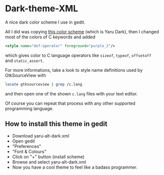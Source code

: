 # Dark-theme-XML
A nice dark color scheme I use in gedit.

All I did was copying [this color scheme](https://github.com/ubuntu/yaru/blob/master/gtksourceview/gtksourceview-5/dark.xml.in) (which is Yaru Dark), then I changed most of the colors of C keywords and added

```xml
<style name="def:operator" foreground="purple_2"/>
```
which gives color to C language operators like `sizeof`, `typeof`, `offsetoff` and `static_assert`.

For more informations, take a look to style name definitions used by GtkSourceView with
```bash
locate gtksourceview | grep /c.lang
```
and then open one of the shown `c.lang` files with your text editor.

Of course you can repeat that process with any other supported programming language.

## How to install this theme in gedit
- Download yaru-alt-dark.xml
- Open gedit
- "Preferences"
- "Font & Colours"
- Click on "+" button (install scheme)
- Browse and select yaru-alt-dark.xml
- Now you have a cool theme to feel like a badass programmer.
